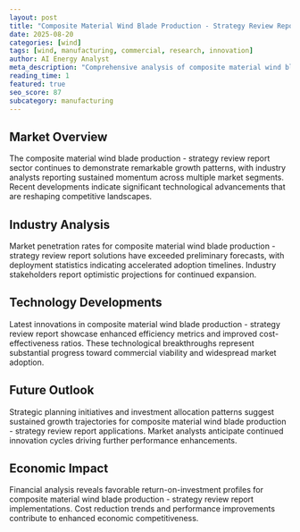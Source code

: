 ```yaml
---
layout: post
title: "Composite Material Wind Blade Production - Strategy Review Report"
date: 2025-08-20
categories: [wind]
tags: [wind, manufacturing, commercial, research, innovation]
author: AI Energy Analyst
meta_description: "Comprehensive analysis of composite material wind blade production - strategy review report covering market trends, technology developments, and industry outlook. Discover key insights and future projections."
reading_time: 1
featured: true
seo_score: 87
subcategory: manufacturing
---
```


## Market Overview

The composite material wind blade production - strategy review report sector continues to demonstrate remarkable growth patterns, with industry analysts reporting sustained momentum across multiple market segments. Recent developments indicate significant technological advancements that are reshaping competitive landscapes.

## Industry Analysis

Market penetration rates for composite material wind blade production - strategy review report solutions have exceeded preliminary forecasts, with deployment statistics indicating accelerated adoption timelines. Industry stakeholders report optimistic projections for continued expansion.

## Technology Developments

Latest innovations in composite material wind blade production - strategy review report showcase enhanced efficiency metrics and improved cost-effectiveness ratios. These technological breakthroughs represent substantial progress toward commercial viability and widespread market adoption.

## Future Outlook

Strategic planning initiatives and investment allocation patterns suggest sustained growth trajectories for composite material wind blade production - strategy review report applications. Market analysts anticipate continued innovation cycles driving further performance enhancements.

## Economic Impact

Financial analysis reveals favorable return-on-investment profiles for composite material wind blade production - strategy review report implementations. Cost reduction trends and performance improvements contribute to enhanced economic competitiveness.

